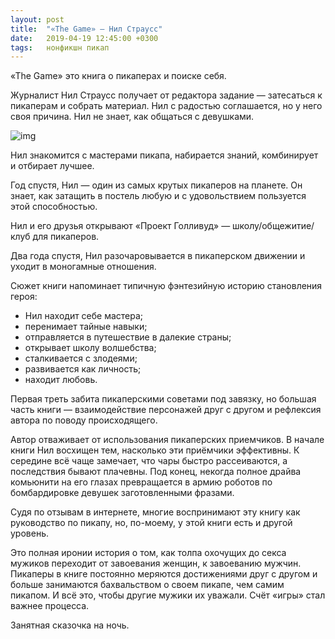 ```yaml
---
layout: post
title:  "«The Game» — Нил Страусс"
date:   2019-04-19 12:45:00 +0300
tags:   нонфикшн пикап
---
```


«The Game» это книга о пикаперах и поиске себя. 

Журналист Нил Страусс получает от редактора задание — затесаться к пикаперам и собрать материал. Нил с радостью соглашается, но у него своя причина. Нил не знает, как общаться с девушками. 

![img](https://pp.userapi.com/c850020/v850020590/16be7f/D8BEBUUL_lw.jpg)

Нил знакомится с мастерами пикапа, набирается знаний, комбинирует и отбирает лучшее. 

Год спустя, Нил — один из самых крутых пикаперов на планете. Он знает, как затащить в постель любую и с удовольствием пользуется этой способностью. 

Нил и его друзья открывают «Проект Голливуд» — школу/общежитие/клуб для пикаперов. 

Два года спустя, Нил разочаровывается в пикаперском движении и уходит в моногамные отношения. 

Сюжет книги напоминает типичную фэнтезийную историю становления героя: 
- Нил находит себе мастера; 
- перенимает тайные навыки; 
- отправляется в путешествие в далекие страны; 
- открывает школу волшебства; 
- сталкивается с злодеями; 
- развивается как личность; 
- находит любовь. 

Первая треть забита пикаперскими советами под завязку, но большая часть книги — взаимодействие персонажей друг с другом и рефлексия автора по поводу происходящего. 

Автор отваживает от использования пикаперских приемчиков. В начале книги Нил восхищен тем, насколько эти приёмчики эффективны. К середине всё чаще замечает, что чары быстро рассеиваются, а последствия бывают плачевны. Под конец, некогда полное драйва комьюнити на его глазах превращается в армию роботов по бомбардировке девушек заготовленными фразами. 

Судя по отзывам в интернете, многие воспринимают эту книгу как руководство по пикапу, но, по-моему, у этой книги есть и другой уровень. 

Это полная иронии история о том, как толпа охочущих до секса мужиков переходит от завоевания женщин, к завоеванию мужчин. Пикаперы в книге постоянно меряются достижениями друг с другом и больше занимаются бахвальством о своем пикапе, чем самим пикапом. И всё это, чтобы другие мужики их уважали. Счёт «игры» стал важнее процесса. 

Занятная сказочка на ночь.
